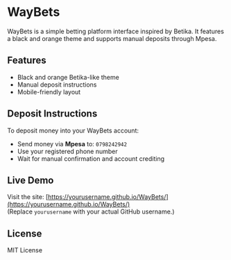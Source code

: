 # WayBets

WayBets is a simple betting platform interface inspired by Betika. It features a black and orange theme and supports manual deposits through Mpesa.

## Features

- Black and orange Betika-like theme
- Manual deposit instructions
- Mobile-friendly layout

## Deposit Instructions

To deposit money into your WayBets account:

- Send money via **Mpesa** to: `0798242942`
- Use your registered phone number
- Wait for manual confirmation and account crediting

## Live Demo

Visit the site: [https://yourusername.github.io/WayBets/](https://yourusername.github.io/WayBets/)  
(Replace `yourusername` with your actual GitHub username.)

## License

MIT License
